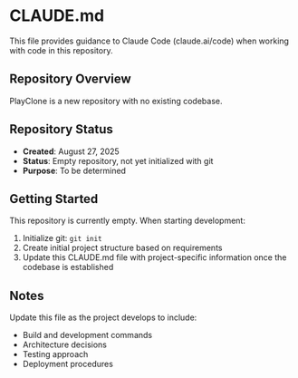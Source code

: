 # CLAUDE.md

This file provides guidance to Claude Code (claude.ai/code) when working with code in this repository.

## Repository Overview

PlayClone is a new repository with no existing codebase.

## Repository Status

- **Created**: August 27, 2025
- **Status**: Empty repository, not yet initialized with git
- **Purpose**: To be determined

## Getting Started

This repository is currently empty. When starting development:

1. Initialize git: `git init`
2. Create initial project structure based on requirements
3. Update this CLAUDE.md file with project-specific information once the codebase is established

## Notes

Update this file as the project develops to include:
- Build and development commands
- Architecture decisions
- Testing approach
- Deployment procedures